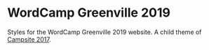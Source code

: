 # WordCamp Greenville 2019

Styles for the WordCamp Greenville 2019 website. A child theme of [Campsite 2017](https://github.com/2ndkauboy/campsite-2017).
